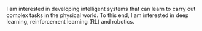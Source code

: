I am interested in developing intelligent systems that can learn to carry out complex tasks in the physical world. To this end, I am interested in deep learning, reinforcement learning (RL) and robotics.
<!---
adi3e08/adi3e08 is a ✨ special ✨ repository because its `README.md` (this file) appears on your GitHub profile.
You can click the Preview link to take a look at your changes.
--->
